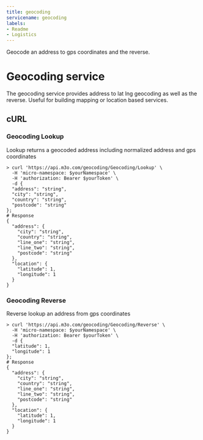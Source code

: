 ```yaml
---
title: geocoding
servicename: geocoding
labels: 
- Readme
- Logistics
---
```

Geocode an address to gps coordinates and the reverse.

# Geocoding service

The geocoding service provides address to lat lng geocoding as well as the reverse. Useful for building mapping or location 
based services.

## cURL


### Geocoding Lookup
<!-- We use the request body description here as endpoint descriptions are not
being lifted correctly from the proto by the openapi spec generator -->
Lookup returns a geocoded address including normalized address and gps coordinates
```shell
> curl 'https://api.m3o.com/geocoding/Geocoding/Lookup' \
  -H 'micro-namespace: $yourNamespace' \
  -H 'authorization: Bearer $yourToken' \
  -d {
  "address": "string",
  "city": "string",
  "country": "string",
  "postcode": "string"
};
# Response
{
  "address": {
    "city": "string",
    "country": "string",
    "line_one": "string",
    "line_two": "string",
    "postcode": "string"
  },
  "location": {
    "latitude": 1,
    "longitude": 1
  }
}
```


### Geocoding Reverse
<!-- We use the request body description here as endpoint descriptions are not
being lifted correctly from the proto by the openapi spec generator -->
Reverse lookup an address from gps coordinates
```shell
> curl 'https://api.m3o.com/geocoding/Geocoding/Reverse' \
  -H 'micro-namespace: $yourNamespace' \
  -H 'authorization: Bearer $yourToken' \
  -d {
  "latitude": 1,
  "longitude": 1
};
# Response
{
  "address": {
    "city": "string",
    "country": "string",
    "line_one": "string",
    "line_two": "string",
    "postcode": "string"
  },
  "location": {
    "latitude": 1,
    "longitude": 1
  }
}
```


